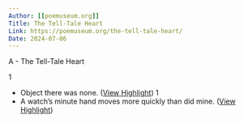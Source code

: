 ```yaml
---
Author: [[poemuseum.org]]
Title: The Tell-Tale Heart
Link: https://poemuseum.org/the-tell-tale-heart/
Date: 2024-07-06
---
```

A - The Tell-Tale Heart

1
- Object there was none. ([View Highlight](https://read.readwise.io/read/01hamd6vemq77gzgftptrw1cr0))
1
- A watch’s minute hand moves more quickly than did mine. ([View Highlight](https://read.readwise.io/read/01hamdd0jpr0qs2q9pfqgzqwat))
